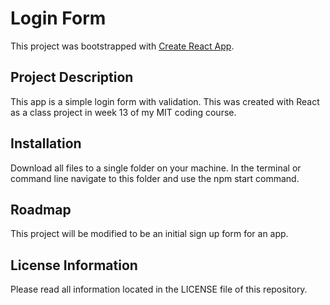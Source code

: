 # Login Form

This project was bootstrapped with [Create React App](https://github.com/facebook/create-react-app). 

## Project Description
This app is a simple login form with validation. This was created with React as a class project in week 13 of my MIT coding course.

## Installation
Download all files to a single folder on your machine. In the terminal or command line navigate to this folder and use the npm start command. 

## Roadmap
This project will be modified to be an initial sign up form for an app.

## License Information
Please read all information located in the LICENSE file of this repository.
